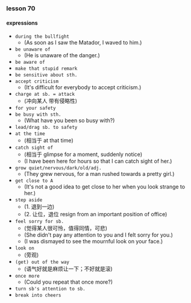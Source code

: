### lesson 70

#### expressions

- `during the bullfight`
  - (As soon as I saw the Matador, I waved to him.)
- `be unaware of`
  - (He is unaware of the danger.)
- `be aware of`
- `make that stupid remark`
- `be sensitive about sth.`
- `accept criticism`
  - (It's difficult for everybody to accept criticism.)
- `charge at sb. = attack`
  - (冲向某人 带有侵略性)
- `for your safety`
- `be busy with sth.`
  - (What have you been so busy with?)
- `lead/drag sb. to safety`
- `at the time`
  - (相当于 at that time)
- `catch sight of`
  - (相当于 glimpse for a moment, suddenly notice)
  - (I have been here for hours so that I can catch sight of her.)
- `grow quiet/nervous/dark/old/adj.`
  - (They grew nervous, for a man rushed towards a pretty girl.)
- `get close to A`
  - (It's not a good idea to get close to her when you look strange to her.)
- `step aside`
  - (1. 退到一边)
  - (2. 让位，退位 resign from an important position of office)
- `feel sorry for sb.`
  - (觉得某人很可怜，值得同情，可悲)
  - (She didn't pay any attention to you and I felt sorry for you.)
  - (I was dismayed to see the mournful look on your face.)
- `look on`
  - (旁观)
- `(get) out of the way`
  - (语气好就是麻烦让一下；不好就是滚)
- `once more`
  - (Could you repeat that once more?)
- `turn sb's attention to sb.`
- `break into cheers`
